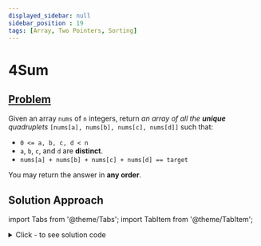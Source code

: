 ```yaml
---
displayed_sidebar: null
sidebar_position : 19
tags: [Array, Two Pointers, Sorting]
---
```


# 4Sum

## [Problem](https://leetcode.com/problems/4sum/)

<p>Given an array <code>nums</code> of <code>n</code> integers, return <em>an array of all the <strong>unique</strong> quadruplets</em> <code>[nums[a], nums[b], nums[c], nums[d]]</code> such that:</p>

<ul>
	<li><code>0 &lt;= a, b, c, d&nbsp;&lt; n</code></li>
	<li><code>a</code>, <code>b</code>, <code>c</code>, and <code>d</code> are <strong>distinct</strong>.</li>
	<li><code>nums[a] + nums[b] + nums[c] + nums[d] == target</code></li>
</ul>

<p>You may return the answer in <strong>any order</strong>.</p>

## Solution Approach


import Tabs from '@theme/Tabs';
import TabItem from '@theme/TabItem';

<details><summary>Click - to see solution code</summary>

<Tabs>
<TabItem value="cpp" label="C++">

```cpp
#define ll long long
class Solution {
   public:
    vector<vector<int>> fourSum(vector<int>& arr, int target) {
        int n = arr.size();
        unordered_map<ll, ll> mp;
        set<vector<int>> ans;
        vector<int> a;

        for (int i = 0; i < n; i++) mp[arr[i]]++;
        for (int i = 0; i < n; i++) {
            mp[arr[i]]--;
            for (int j = i + 1; j < n; j++) {
                mp[arr[j]]--;
                for (int k = j + 1; k < n; k++) {
                    mp[arr[k]]--;
                    ll sm = (ll)arr[i] + (ll)arr[k] + (ll)arr[j];
                    if (mp[target - sm]) {
                        a = {arr[i], arr[j], arr[k], int(target - sm)};
                        sort(a.begin(), a.end());
                        ans.insert(a);
                    }
                }
                for (int k = j + 1; k < n; k++) mp[arr[k]]++;
            }
            for (int j = i + 1; j < n; j++) mp[arr[j]]++;
        }
        vector<vector<int>> res;
        for (auto i : ans) res.push_back(i);
        return res;
    }
};

```
</TabItem>
</Tabs>

</details>
